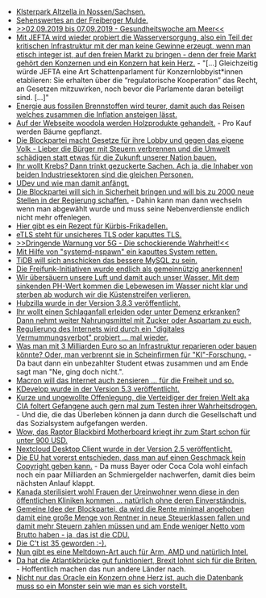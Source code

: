 * [Klsterpark Altzella in Nossen/Sachsen.](https://www.kloster-altzella.de)
* [Sehenswertes an der Freiberger Mulde.](http://www.mulderadweg.de/de/Freiberger-Mulde/Freiberg--Nossen/Sehenswertes_1231.html)
* [>>02.09.2019 bis 07.09.2019 - Gesundheitswoche am Meer<<](https://www.heimvolkshochschule.de/veranstaltungen/7/2009998/2019/09/02/gesund-leben-jung-bleiben.html)
* [Mit JEFTA wird wieder probiert die Wasserversorgung, also ein Teil der kritischen Infrastruktur mit der man keine Gewinne erzeugt, wenn man etisch integer ist, auf den freien Markt zu bringen - denn der freie Markt gehört den Konzernen und ein Konzern hat kein Herz.](https://npr.news.eulu.info/2018/11/12/jefta-untergraebt-die-entscheidungshoheit-der-staedte-und-gemeinden-beim-wasser/) - "[...] Gleichzeitig würde JEFTA eine Art Schattenparlament für Konzernlobbyist*innen etablieren: Sie erhalten über die “regulatorische Kooperation” das Recht, an Gesetzen mitzuwirken, noch bevor die Parlamente daran beteiligt sind. [...]"
* [Energie aus fossilen Brennstoffen wird teurer, damit auch das Reisen welches zusammen die Inflation ansteigen lässt.](https://www.neopresse.com/wirtschaft/inflation-steigt-auf-25-der-weiche-merkel-euro-ist-teuer/)
* [Auf der Webseite woodola werden Holzprodukte gehandelt.](https://www.careelite.de/woodola-nachhaltige-holzprodukte/) - Pro Kauf werden Bäume gepflanzt.
* [Die Blockpartei macht Gesetze für ihre Lobby und gegen das eigene Volk - Lieber die Bürger mit Steuern verbrennen und die Umwelt schädigen statt etwas für die Zukunft unserer Nation bauen.](http://www.sonnenseite.com/de/politik/bundesregierung-will-klimakiller-erdgas-mit-hoher-staatlicher-unterstuetzung-ausbauen.html)
* [Ihr wollt Krebs? Dann trinkt gezuckerte Sachen. Ach ja, die Inhaber von beiden Industriesektoren sind die gleichen Personen.](https://netzfrauen.org/2018/11/12/sugar-2/)
* [UDev und wie man damit anfängt.](https://opensource.com/article/18/11/udev)
* [Die Blockpartei will sich in Sicherheit bringen und will bis zu 2000 neue Stellen in der Regierung schaffen.](https://www.neopresse.com/politik/neue-stellen-vor-der-neuwahl-bundesregierung-spielt-versorger/) - Dahin kann man dann wechseln wenn man abgewählt wurde und muss seine Nebenverdienste endlich nicht mehr offenlegen.
* [Hier gibt es ein Rezept für Kürbis-Frikadellen.](https://www.smarticular.net/kuerbis-frikadellen-ohne-fleisch-vegan-rezept/)
* [eTLS steht für unsicheres TLS oder kaputtes TLS.](https://blog.fefe.de/?ts=a515cfa6)
* [>>Dringende Warnung vor 5G - Die schockierende Wahrheit!<<](https://www.welt-im-wandel.tv/video/dringende-warnung-vor-5g-die-schockierende-wahrheit/)
* [Mit Hilfe von "systemd-nspawn" ein kaputtes System retten.](https://opensource.com/article/18/11/systemd-nspawn-system-recovery)
* [TiDB will sich anschicken das bessere MySQL zu sein.](https://opensource.com/article/18/11/key-differences-between-mysql-and-tidb)
* [Die Freifunk-Initiativen wurde endlich als gemeinnützig anerkennen!](https://www.ccc.de/de/updates/2018/freifunka)
* [Wir übersäuern unsere Luft und damit auch unser Wasser. Mit dem sinkenden PH-Wert kommen die Lebewesen im Wasser nicht klar und sterben ab wodurch wir die Küstenstreifen verlieren.](http://www.sonnenseite.com/de/umwelt/sinkender-ph-wert-in-meeren-frisst-straende.html)
* [Hubzilla wurde in der Version 3.8.3 veröffentlicht.](https://www.pro-linux.de/news/1/26494/hubzilla-383-ver%C3%B6ffentlicht.html)
* [Ihr wollt einen Schlaganfall erleiden oder unter Demenz erkranken? Dann nehmt weiter Nahrungsmittel mit Zucker oder Aspartam zu euch.](https://netzfrauen.org/2018/11/14/coca-cola-2/)
* [Regulierung des Internets wird durch ein "digitales Vermummungsverbot" probiert ... mal wieder.](https://blog.fefe.de/?ts=a512cfce)
* [Was man mit 3 Milliarden Euro so an Infrastruktur reparieren oder bauen könnte? Oder, man verbrennt sie in Scheinfirmen für "KI"-Forschung.](https://blog.fefe.de/?ts=a512caaf) - Da baut dann ein unbezahlter Student etwas zusammen und am Ende sagt man "Ne, ging doch nicht.".
* [Macron will das Internet auch zensieren ... für die Freiheit und so.](https://blog.fefe.de/?ts=a512c8b5)
* [KDevelop wurde in der Version 5.3 veröffentlicht.](https://www.phoronix.com/scan.php?page=news_item&px=KDevelop-5.3-Released)
* [Kurze und ungewollte Offenlegung, die Verteidiger der freien Welt aka CIA foltert Gefangene auch gern mal zum Testen ihrer Wahrheitsdrogen.](https://blog.fefe.de/?ts=a5153bc7) - Und die, die das Überleben können ja dann durch die Gesellschaft und das Sozialsystem aufgefangen werden.
* [Wow, das Raptor Blackbird Motherboard kriegt ihr zum Start schon für unter 900 USD.](https://www.phoronix.com/scan.php?page=news_item&px=Raptor-Blackbird-Possible-Price)
* [Nextcloud Desktop Client wurde in der Version 2.5 veröffentlicht.](https://nextcloud.com/blog/nextcloud-desktop-client-2.5-is-out-with-end-to-end-encryption-new-login-flow-and-much-more/)
* [Die EU hat vorerst entschieden, dass man auf einen Geschmack kein Copyright geben kann.](https://blog.fefe.de/?ts=a512e29a) - Da muss Bayer oder Coca Cola wohl einfach noch ein paar Milliarden an Schmiergelder nachwerfen, damit dies beim nächsten Anlauf klappt.
* [Kanada sterilisiert wohl Frauen der Ureinwohner wenn diese in den öffentlichen Kliniken kommen ... natürlich ohne deren Einverständnis.](https://blog.fefe.de/?ts=a512e543)
* [Gemeine Idee der Blockpartei, da wird die Rente minimal angehoben damit eine große Menge von Rentner in neue Steuerklassen fallen und damit mehr Steuern zahlen müssen und am Ende weniger Netto vom Brutto haben - ja, das ist die CDU.](https://www.neopresse.com/politik/union-erwaegt-rente-mit-80-von-der-arbeit-ins-grab/)
* [Die C't ist 35 geworden :-).](https://blog.fefe.de/?ts=a5138bf2)
* [Nun gibt es eine Meltdown-Art auch für Arm, AMD und natürlich Intel.](https://blog.fefe.de/?ts=a513f7e2)
* [Da hat die Atlantikbrücke gut funktioniert, Brexit lohnt sich für die Briten.](https://blog.fefe.de/?ts=a513ffe2) - Hoffentlich machen das nun andere Länder nach.
* [Nicht nur das Oracle ein Konzern ohne Herz ist, auch die Datenbank muss so ein Monster sein wie man es sich vorstellt.](https://blog.fefe.de/?ts=a513ff3b)
